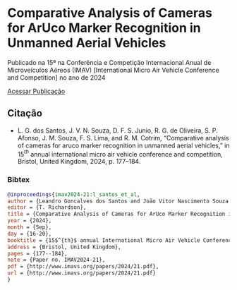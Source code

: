 # Comparative Analysis of Cameras for ArUco Marker Recognition in Unmanned Aerial Vehicles

Publicado na 15ª na Conferência e Competição Internacional Anual de Microveículos Aéreos (IMAV) [International Micro Air Vehicle Conference and Competition] no ano de 2024

[Acessar Publicação](https://www.imavs.org/papers/2024/21.pdf)

## Citação

- L. G. dos Santos, J. V. N. Souza, D. F. S. Junio, R. G. de Oliveira, S. P. Afonso, J. M. Souza, F. S. Lima, and R. M. Cotrim, “Comparative analysis of cameras for aruco marker recognition in unmanned aerial vehicles,” in 15$^{th}$ annual international micro air vehicle conference and competition, Bristol, United Kingdom, 2024, p. 177–184.

### Bibtex

```Bibtex
@inproceedings{imav2024-21:l_santos_et_al,
author = {Leandro Goncalves dos Santos and João Vitor Nascimento Souza and Durval Ferreira Sobrinho Junio and Rafael Gomes de Oliveira and Savio Pessôa Afonso and Jeovana Miranda Souza and Fábio Santos Lima and Reinaldo Monteiro Cotrim},
editor = {T. Richardson},
title = {Comparative Analysis of Cameras for ArUco Marker Recognition in Unmanned Aerial Vehicles},
year = {2024},
month = {Sep},
day = {16-20},
booktitle = {15$^{th}$ annual International Micro Air Vehicle Conference and Competition},
address = {Bristol, United Kingdom},
pages = {177--184},
note = {Paper no. IMAV2024-21},
pdf = {http://www.imavs.org/papers/2024/21.pdf},
url = {http://www.imavs.org/papers/2024/21.pdf}
}